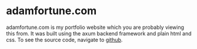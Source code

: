 # adamfortune.com

adamfortune.com is my portfolio website which you are probably viewing this from. It was built using the axum backend framework and plain html and css. To see the source code, navigate to [github](https://github.com/mr-adult/adamfortune.com).